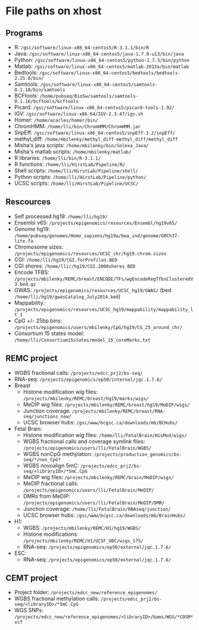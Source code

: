 File paths on xhost
===================

## Programs
* R: `/gsc/software/linux-x86_64-centos5/R-3.1.1/bin/R`  
* Java: `/gsc/software/linux-x86_64-centos5/java-1.7.0-u13/bin/java`
* Python: `/gsc/software/linux-x86_64-centos5/python-2.7.5/bin/python`    
* Matlab: `/gsc/software/linux-x86_64-centos5/matlab-2013a/bin/matlab`  
* Bedtools: `/gsc/software/linux-x86_64-centos5/bedtools/bedtools-2.25.0/bin/`
* Samtools: `/gsc/software/linux-x86_64-centos5/samtools-0.1.18/bin/samtools`    
* BCFtools: `/home/pubseq/BioSw/samtools/samtools-0.1.16/bcftools/bcftools`   
* Picard: `/gsc/software/linux-x86_64-centos5/picard-tools-1.92/`   
* IGV: `/gsc/software/linux-x86_64/IGV-2.3.47/igv.sh`       
* Homer: `/home/acarles/homer/bin/`
* ChromHMM: `/home/lli/bin/ChromHMM/ChromHMM.jar`      
* SnpEff: `/gsc/software/linux-x86_64-centos5/snpEff-3.2/snpEff/`    
* methyl_diff: `/home/mbilenky/methyl_diff-methyl_diff/methyl_diff`   
* Misha's java scripts: `/home/mbilenky/bin/Solexa_Java/`   
* Misha's matlab scripts: `/home/mbilenky/matlab/`  
* R libraries: `/home/lli/bin/R-3.1.1/`    
* R functions: `/home/lli/HirstLab/Pipeline/R/`
* Shell scripts: `/home/lli/HirstLab/Pipeline/shell/`   
* Python scripts: `/home/lli/HirstLab/Pipeline/python/`  
* UCSC scripts: `/home/lli/HirstLab/Pipeline/UCSC/`  

## Rescources
* Self processed hg19: `/home/lli/hg19/`
* Ensembl v65: `/projects/epigenomics/resources/Ensembl/hg19v65/`
* Genome hg19: `/home/pubseq/genomes/Homo_sapiens/hg19a/bwa_ind/genome/GRCh37-lite.fa`    
* Chromosome sizes: `/projects/epigenomics/resources/UCSC_chr/hg19.chrom.sizes`
* CGI: `/home/lli/hg19/CGI.forProfiles.BED`        
* CGI shores: `/home/lli//hg19/CGI.2000shores.BED`       
* Encode TFBS: `/projects/mbilenky/REMC/breast/ENCODE/TFs/wgEncodeRegTfbsClusteredV3.bed.gz`    
* GWAS: `/projects/epigenomics/resources/UCSC_hg19/GWAS/` (bed `/home/lli/hg19/gwasCatalog_July2014.bed`)
* Mappability: `/projects/epigenomics/resources/UCSC_hg19/mappability/mappability_lt_1`
* CpG +/- 25bp bins: `/projects/epigenomics/users/mbilenky/CpG/hg19/CG_25_around_chr/`  
* Consortium 15 states model: `/home/lli/Consortium15states/model_15_coreMarks.txt`

## REMC project
* WGBS fractional calls: `/projects/edcc_prj2/bs-seq/`
* RNA-seq: `/projects/epigenomics/ep50/internal/jqc.1.7.6/`   
* Breast
    + Histone modification wig files: `/projects/mbilenky/REMC/breast/hg19/marks/wigs/`  
    + MeDIP wig files: `/projects/mbilenky/REMC/breast/hg19/MeDIP/wigs/`
    + Junction coverage: `/projects/mbilenky/REMC/breast/RNA-seq/junctions_new/`
    + UCSC browser hubs: `/gsc/www/bcgsc.ca/downloads/mb/BCHubs/`  
* Fetal Brain:
    + Histone modification wig files: `/home/lli/FetalBrain/HisMod/wigs/`
    + WGBS fractional calls and coverage symlink files: `/projects/epigenomics/users/lli/FetalBrain/WGBS/`
    + WGBS nonCpG methylation: `/projects/production_genomics/bs-seq/*/non_CpG*`        
    + WGBS novoalign 5mC: `/projects/edcc_prj2/bs-seq/<libraryID>/*5mC.CpG`    
    + MeDIP wig files: `/projects/mbilenky/REMC/brain/MeDIP/wigs/`  
    + MeDIP fractional calls: `/projects/epigenomics/users/lli/FetalBrain/MeDIP/`
    + DMRs from MeDIP: `/projects/epigenomics/users/lli/FetalBrain/MeDIP/DMR/`  
    + Junction coverage: `/home/lli/FetalBrain/RNAseq/junction/`
    + UCSC browser hubs: `/gsc/www/bcgsc.ca/downloads/mb/BrainHubs/`  
* H1:   
    + WGBS: `/projects/mbilenky/REMC/H1/hg19/WGBS/` 
    + Histone modifications: `/projects/mbilenky/REMC/H1/UCSF_UBC/wigs_175/`   
    + RNA-seq: `/projects/epigenomics/ep50/external/jqc.1.7.6/`   
* ESC:
    + RNA-seq: `/projects/epigenomics/ep50/external/jqc.1.7.6/`

## CEMT project
* Project folder: `/projects/edcc_new/reference_epigenomes/`     
* WGBS fractional methylation calls: `/projects/edcc_prj2/bs-seq/<libraryID>/*5mC.CpG`    
* WGS SNPs: `/projects/edcc_new/reference_epigenomes/<libraryID>/bams/WGS/*COSM*vcf`      
